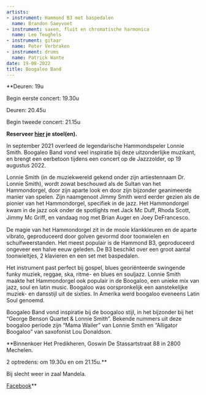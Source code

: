 ```yaml
---
artists:
- instrument: Hammond B3 met baspedalen
  name: Brandon Saeyvoet
- instrument: saxen, fluit en chromatische harmonica
  name: Leo Teughels
- instrument: gitaar
  name: Peter Verbraken
- instrument: drums
  name: Patrick Wante
date: 19-08-2022
title: Boogaleo Band
---
```

**Deuren: 19u 

Begin eerste concert: 19.30u 

Deuren: 20.45u 

Begin tweede concert: 21.15u 

**Reserveer [hier](https://ticketshop.ticketmatic.com/mechelen/jazzzolder) je stoel(en).** 

In september 2021 overleed de legendarische Hammondspeler Lonnie Smith. Boogaleo Band vond veel inspiratie 
bij deze uitzonderlijke muzikant, en brengt een eerbetoon tijdens een concert op de Jazzzolder, op 19 augustus 2022. 

Lonnie Smith (in de muziekwereld gekend onder zijn artiestennaam Dr. Lonnie Smith),
wordt zowat beschouwd als de Sultan van het Hammondorgel, door zijn aparte look en door zijn 
bijzonder geanimeerde manier van spelen. Zijn naamgenoot Jimmy Smith werd eerder gezien als de 
pionier van het Hammondorgel, specifiek in de jazz. Het Hammondorgel kwam in de jazz ook onder de spotlights met Jack Mc Duﬀ,
Rhoda Scott, Jimmy Mc Griﬀ, en vandaag nog met Brian Auger en Joey DeFrancesco. 

De magie van het Hammondorgel zit in de mooie klankkleuren en de aparte vibrato, geproduceerd door golven 
gevormd door toonwielen en schuifweerstanden. Het meest populair is de Hammond B3, geproduceerd ongeveer een 
halve eeuw geleden. De B3 beschikt over een groot aantal toonwieltjes, 2 klavieren en een set met baspedalen. 

Het instrument past perfect bij gospel, blues georiënteerde swingende funky muziek, reggae, ska, ritme- en blues en souljazz.
Lonnie Smith maakte het Hammondorgel ook populair in de Boogaloo, een unieke mix van jazz, soul en 
latin music. Boogaloo was oorspronkelijk een aanstekelijke muziek- en dansstijl uit de sixties. In Amerika werd boogaloo eveneens Latin Soul genoemd. 

Boogaleo Band vond inspiratie bij de boogaloo stijl, in het bijzonder bij het “George Benson Quartet & Lonnie Smith”.
Bekende nummers uit deze boogaloo periode zijn “Mama Wailer” van Lonnie Smith en “Alligator Boogaloo” van saxofonist Lou Donaldson.

**Binnenkoer Het Predikheren, Goswin De Stassartstraat 88 in 2800 Mechelen. 

2 optredens: om 19.30u en om 21.15u.** 

Bij slecht weer in zaal Mandela. 

[Facebook](https://www.facebook.com/Boogaleo/)**